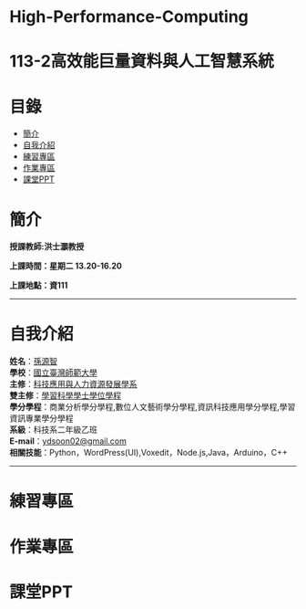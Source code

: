 # High-Performance-Computing
# 113-2高效能巨量資料與人工智慧系統
# 目錄
+ [簡介](https://github.com/yuancc12/high-performance-computing/blob/main/README.md#%E7%B0%A1%E4%BB%8B)
+ [自我介紹](https://github.com/yuancc12/high-performance-computing/blob/main/README.md#%E8%87%AA%E6%88%91%E4%BB%8B%E7%B4%B9)
+ [練習專區](https://github.com/yuancc12/high-performance-computing/blob/main/README.md#%E7%B7%B4%E7%BF%92%E5%B0%88%E5%8D%80)
+ [作業專區](https://github.com/yuancc12/high-performance-computing/blob/main/README.md#%E4%BD%9C%E6%A5%AD%E5%B0%88%E5%8D%80)
+ [課堂PPT](https://github.com/yuancc12/high-performance-computing/blob/main/README.md#%E8%AA%B2%E5%A0%82ppt)

# 簡介
**授課教師:洪士灝教授**

**上課時間：星期二 13.20-16.20**

**上課地點：資111**
***
# 自我介紹
**姓名**：[孫源智](https://yuancc12.github.io/web/mypages/)\
**學校**：[國立臺灣師範大學](https://www.ntnu.edu.tw/)\
**主修**：[科技應用與人力資源發展學系](https://www.tahrd.ntnu.edu.tw/)\
**雙主修**：[學習科學學士學位學程](https://www.upls.ntnu.edu.tw/)\
**學分學程**：商業分析學分學程,數位人文藝術學分學程,資訊科技應用學分學程,學習資訊專業學分學程\
**系級**：科技系二年級乙班\
**E-mail**：ydsoon02@gmail.com\
**相關技能**：Python，WordPress(UI),Voxedit，Node.js,Java，Arduino，C++
***
# 練習專區
# 作業專區
# 課堂PPT
